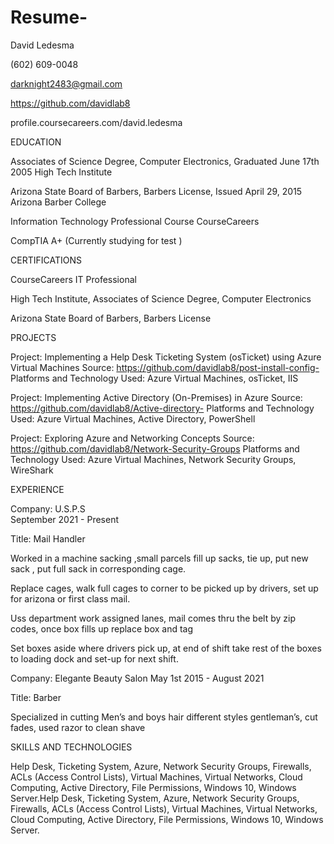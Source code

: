 # Resume-
David Ledesma

(602) 609-0048

darknight2483@gmail.com

https://github.com/davidlab8

profile.coursecareers.com/david.ledesma

EDUCATION

Associates of Science Degree,  Computer Electronics,  Graduated June 17th 2005                                        High Tech Institute

Arizona State Board of Barbers, Barbers License, Issued April 29, 2015	Arizona Barber College

Information Technology Professional Course	CourseCareers

CompTIA  A+ (Currently studying for test )



CERTIFICATIONS

CourseCareers IT Professional 

High Tech Institute, Associates of Science Degree, Computer Electronics 

Arizona State Board of Barbers, Barbers License 



PROJECTS

Project: 
Implementing a Help Desk Ticketing System (osTicket) using Azure 
Virtual Machines 
Source: https://github.com/davidlab8/post-install-config-
Platforms and Technology Used: Azure Virtual Machines, osTicket, IIS

Project: 
Implementing Active Directory (On-Premises) in Azure
Source: https://github.com/davidlab8/Active-directory-
Platforms and Technology Used: Azure Virtual Machines, Active Directory, PowerShell

Project: 
Exploring Azure and Networking Concepts
Source:  https://github.com/davidlab8/Network-Security-Groups
Platforms and Technology Used: Azure Virtual Machines, Network Security Groups, WireShark

EXPERIENCE

Company: 
U.S.P.S  	
                                                                                            September 2021 - Present
                                                                                           

Title: 
Mail Handler 

Worked in a machine sacking ,small parcels fill up sacks, tie  up, put new sack , put full sack in corresponding cage.

Replace cages, walk full cages to corner to be picked up by drivers, set up for arizona or first class mail. 

Uss department work assigned lanes, mail comes thru the belt by zip codes, once box fills up replace box and tag 

Set boxes aside where drivers pick up,  at end of shift take rest of the boxes to loading dock and set-up for next shift.



Company: 
Elegante Beauty Salon 	May 1st 2015 - August 2021

Title: Barber 

Specialized in cutting Men’s and boys hair different styles gentleman’s, cut fades, used razor to clean shave 

SKILLS AND TECHNOLOGIES

Help Desk, Ticketing System, Azure, Network Security Groups, Firewalls, ACLs (Access Control Lists), Virtual Machines, Virtual Networks, Cloud Computing, Active Directory, File Permissions, Windows 10, Windows Server.Help Desk, Ticketing System, Azure, Network Security Groups, Firewalls, ACLs (Access Control Lists), Virtual Machines, Virtual Networks, Cloud Computing, Active Directory, File Permissions, Windows 10, Windows Server.
